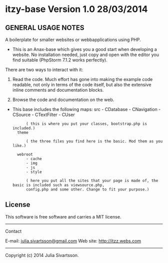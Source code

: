itzy-base Version 1.0 28/03/2014
==================

GENERAL USAGE NOTES
---------------------

A boilerplate for smaller websites or webbapplications using PHP.

- This is an Anax-base which gives you a good start when developing a website.
No installation needed, just copy and open with the editor you find suitable (PhpStorm 7.1.2 works perfectly).

There are two ways to interact with it:
1. Read the code. Much effort has gone into making the example code readable,
not only in terms of the code itself, but also the extensive inline comments
and documentation blocks.

2. Browse the code and documentation on the web.


- This base includes the following maps:
        src
            - CDatabase
            - CNavigation
            - CSource
            - CTextFilter
            - CUser

            ( this is where you put your classes, bootstrap.php is included.)
        theme

            ( the three files you find here is the basic. Mod them as you like.)

        webroot
            - cache
            - img
            - js
            - style

            ( here you put all the sites that your page is made of, the basic is included such as viewsource.php,
            config.php and some other. Change to fit your purpose.)

License
------------------

This software is free software and carries a MIT license.


------------------
Contact

E-mail: julia.sivartsson@gmail.com
Web site: http://itzz.webs.com

------------------

Copyright (c) 2014 Julia Sivartsson.
